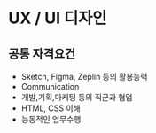 # UX / UI 디자인

## 공통 자격요건

- Sketch, Figma, Zeplin 등의 활용능력
- Communication
- 개발,기획,마케팅 등의 직군과 협업
- HTML, CSS 이해
- 능동적인 업무수행